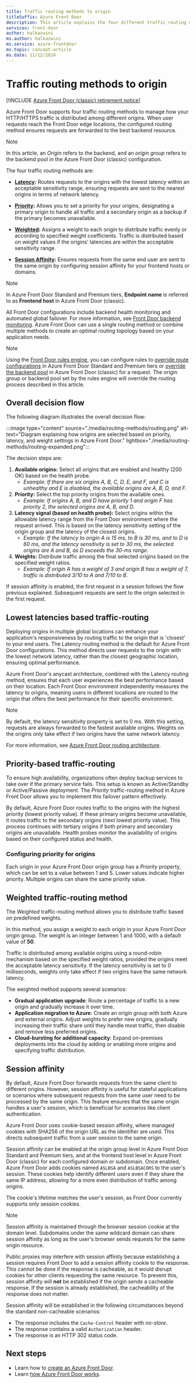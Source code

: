 ```yaml
---
title: Traffic routing methods to origin
titleSuffix: Azure Front Door
description: This article explains the four different traffic routing methods used by Azure Front Door to origin.
services: front-door
author: halkazwini
ms.author: halkazwini
ms.service: azure-frontdoor
ms.topic: concept-article
ms.date: 11/12/2024
---
```


# Traffic routing methods to origin

[!INCLUDE [Azure Front Door (classic) retirement notice](../../includes/front-door-classic-retirement.md)]

Azure Front Door supports four traffic routing methods to manage how your HTTP/HTTPS traffic is distributed among different origins. When user requests reach the Front Door edge locations, the configured routing method ensures requests are forwarded to the best backend resource.

> [!NOTE]
> In this article, an *Origin* refers to the backend, and an *origin group* refers to the backend pool in the Azure Front Door (classic) configuration.

The four traffic routing methods are:

* **[Latency](#latency):** Routes requests to the origins with the lowest latency within an acceptable sensitivity range, ensuring requests are sent to the nearest origins in terms of network latency.

* **[Priority](#priority):** Allows you to set a priority for your origins, designating a primary origin to handle all traffic and a secondary origin as a backup if the primary becomes unavailable.

* **[Weighted](#weighted):** Assigns a weight to each origin to distribute traffic evenly or according to specified weight coefficients. Traffic is distributed based on weight values if the origins' latencies are within the acceptable sensitivity range.

* **[Session Affinity](#affinity):** Ensures requests from the same end user are sent to the same origin by configuring session affinity for your frontend hosts or domains.

> [!NOTE]
> In Azure Front Door Standard and Premium tiers, **Endpoint name** is referred to as **Frontend host** in Azure Front Door (classic).

All Front Door configurations include backend health monitoring and automated global failover. For more information, see [Front Door backend monitoring](front-door-health-probes.md). Azure Front Door can use a single routing method or combine multiple methods to create an optimal routing topology based on your application needs.

> [!NOTE]
> Using the [Front Door rules engine](front-door-rules-engine.md), you can configure rules to [override route configurations](front-door-rules-engine-actions.md#route-configuration-overrides) in Azure Front Door Standard and Premium tiers or [override the backend pool](front-door-rules-engine-actions.md#route-configuration-overrides) in Azure Front Door (classic) for a request. The origin group or backend pool set by the rules engine will override the routing process described in this article.

## Overall decision flow

The following diagram illustrates the overall decision flow:

:::image type="content" source="./media/routing-methods/routing.png" alt-text="Diagram explaining how origins are selected based on priority, latency, and weight settings in Azure Front Door." lightbox="./media/routing-methods/routing-expanded.png":::

The decision steps are:

1. **Available origins:** Select all origins that are enabled and healthy (200 OK) based on the health probe.
   - *Example: If there are six origins A, B, C, D, E, and F, and C is unhealthy and E is disabled, the available origins are A, B, D, and F.*
2. **Priority:** Select the top priority origins from the available ones.
   - *Example: If origins A, B, and D have priority 1 and origin F has priority 2, the selected origins are A, B, and D.*
3. **Latency signal (based on health probe):** Select origins within the allowable latency range from the Front Door environment where the request arrived. This is based on the latency sensitivity setting of the origin group and the latency of the closest origins.
   - *Example: If the latency to origin A is 15 ms, to B is 30 ms, and to D is 60 ms, and the latency sensitivity is set to 30 ms, the selected origins are A and B, as D exceeds the 30-ms range.*
4. **Weights:** Distribute traffic among the final selected origins based on the specified weight ratios.
   - *Example: If origin A has a weight of 3 and origin B has a weight of 7, traffic is distributed 3/10 to A and 7/10 to B.*

If session affinity is enabled, the first request in a session follows the flow previous explained. Subsequent requests are sent to the origin selected in the first request.

## <a name = "latency"></a>Lowest latencies based traffic-routing

Deploying origins in multiple global locations can enhance your application's responsiveness by routing traffic to the origin that is 'closest' to your end users. The Latency routing method is the default for Azure Front Door configurations. This method directs user requests to the origin with the lowest network latency, rather than the closest geographic location, ensuring optimal performance.

Azure Front Door's anycast architecture, combined with the Latency routing method, ensures that each user experiences the best performance based on their location. Each Front Door environment independently measures the latency to origins, meaning users in different locations are routed to the origin that offers the best performance for their specific environment.

> [!NOTE]
> By default, the latency sensitivity property is set to 0 ms. With this setting, requests are always forwarded to the fastest available origins. Weights on the origins only take effect if two origins have the same network latency.

For more information, see [Azure Front Door routing architecture](front-door-routing-architecture.md).

## <a name="priority"></a>Priority-based traffic-routing

To ensure high availability, organizations often deploy backup services to take over if the primary service fails. This setup is known as Active/Standby or Active/Passive deployment. The *Priority* traffic-routing method in Azure Front Door allows you to implement this failover pattern effectively.

By default, Azure Front Door routes traffic to the origins with the highest priority (lowest priority value). If these primary origins become unavailable, it routes traffic to the secondary origins (next lowest priority value). This process continues with tertiary origins if both primary and secondary origins are unavailable. Health probes monitor the availability of origins based on their configured status and health.

### Configuring priority for origins

Each origin in your Azure Front Door origin group has a *Priority* property, which can be set to a value between 1 and 5. Lower values indicate higher priority. Multiple origins can share the same priority value.

## <a name="weighted"></a>Weighted traffic-routing method

The *Weighted* traffic-routing method allows you to distribute traffic based on predefined weights.

In this method, you assign a weight to each origin in your Azure Front Door origin group. The weight is an integer between 1 and 1000, with a default value of **50**.

Traffic is distributed among available origins using a round-robin mechanism based on the specified weight ratios, provided the origins meet the acceptable latency sensitivity. If the latency sensitivity is set to 0 milliseconds, weights only take effect if two origins have the same network latency.

The weighted method supports several scenarios:

* **Gradual application upgrade**: Route a percentage of traffic to a new origin and gradually increase it over time.
* **Application migration to Azure**: Create an origin group with both Azure and external origins. Adjust weights to prefer new origins, gradually increasing their traffic share until they handle most traffic, then disable and remove less preferred origins.
* **Cloud-bursting for additional capacity**: Expand on-premises deployments into the cloud by adding or enabling more origins and specifying traffic distribution.

## <a name="affinity"></a>Session affinity

By default, Azure Front Door forwards requests from the same client to different origins. However, session affinity is useful for stateful applications or scenarios where subsequent requests from the same user need to be processed by the same origin. This feature ensures that the same origin handles a user's session, which is beneficial for scenarios like client authentication.

Azure Front Door uses cookie-based session affinity, where managed cookies with SHA256 of the origin URL as the identifier are used. This directs subsequent traffic from a user session to the same origin.

Session affinity can be enabled at the origin group level in Azure Front Door Standard and Premium tiers, and at the frontend host level in Azure Front Door (classic) for each configured domain or subdomain. Once enabled, Azure Front Door adds cookies named `ASLBSA` and `ASLBSACORS` to the user's session. These cookies help identify different users even if they share the same IP address, allowing for a more even distribution of traffic among origins.

The cookie's lifetime matches the user's session, as Front Door currently supports only session cookies.

> [!NOTE]
> Session affinity is maintained through the browser session cookie at the domain level. Subdomains under the same wildcard domain can share session affinity as long as the user's browser sends requests for the same origin resource.
>
> Public proxies may interfere with session affinity because establishing a session requires Front Door to add a session affinity cookie to the response. This cannot be done if the response is cacheable, as it would disrupt cookies for other clients requesting the same resource. To prevent this, session affinity will **not** be established if the origin sends a cacheable response. If the session is already established, the cacheability of the response does not matter.
>
> Session affinity will be established in the following circumstances beyond the standard non-cacheable scenarios:
> - The response includes the `Cache-Control` header with *no-store*.
> - The response contains a valid `Authorization` header.
> - The response is an HTTP 302 status code.

## Next steps

- Learn how to [create an Azure Front Door](quickstart-create-front-door.md).
- Learn [how Azure Front Door works](front-door-routing-architecture.md).
